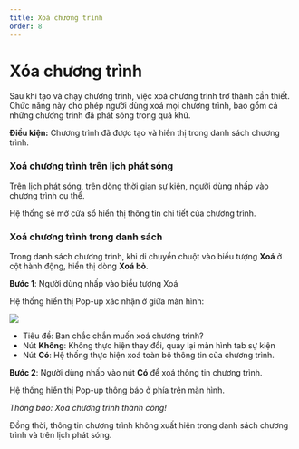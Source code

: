 ```yaml
---
title: Xoá chương trình
order: 8
---
```

# Xóa chương trình
Sau khi tạo và chạy chương trình, việc xoá chương trình trở thành cần thiết. Chức năng này cho phép người dùng xoá mọi chương trình, bao gồm cả những chương trình đã phát sóng trong quá khứ.

**Điều kiện:** Chương trình đã được tạo và hiển thị trong danh sách chương trình.

### Xoá chương trình trên lịch phát sóng

Trên lịch phát sóng, trên dòng thời gian sự kiện, người dùng nhấp vào chương trình cụ thể.

Hệ thống sẽ mở cửa sổ hiển thị thông tin chi tiết của chương trình.

### Xoá chương trình trong danh sách

Trong danh sách chương trình, khi di chuyển chuột vào biểu tượng **Xoá** ở cột hành động, hiển thị dòng **Xoá bỏ**.

**Bước 1**: Người dùng nhấp vào biểu tượng Xoá

Hệ thống hiển thị Pop-up xác nhận ở giữa màn hình:

 ![](/images/lrm/pop-up/delete-epg.png)

 * Tiêu đề: Bạn chắc chắn muốn xoá chương trình?
 * Nút **Không**: Không thực hiện thay đổi, quay lại màn hình tab sự kiện
 * Nút **Có**: Hệ thống thực hiện xoá toàn bộ thông tin của chương trình.

**Bước 2**: 
Người dùng nhấp vào nút **Có** để xoá thông tin chương trình.

Hệ thống hiển thị Pop-up thông báo ở phía trên màn hình.

 <!-- ![]() -->
 *Thông báo: Xoá chương trình thành công!*

Đồng thời, thông tin chương trình không xuất hiện trong danh sách chương trình và trên lịch phát sóng.

